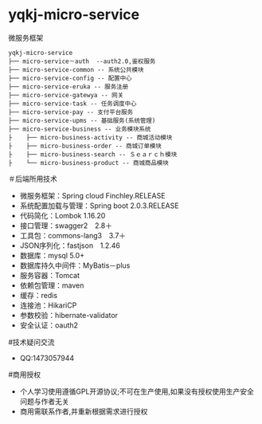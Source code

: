 # yqkj-micro-service
  微服务框架 
```
yqkj-micro-service
├── micro-service－auth  --auth2.0,鉴权服务
├── micro-service-common -- 系统公共模块
├── micro-service-config -- 配置中心 
├── micro-service-eruka -- 服务注册
├── micro-service-gatewya -- 网关
├── micro-service-task -- 任务调度中心
├── micro-service-pay -- 支付平台服务
├── micro-service-upms -- 基础服务(系统管理)
├── micro-service-business -- 业务模块系统
├    ├── micro-business-activity -- 商城活动模块
├    ├── micro-business-order -- 商城订单模块
├    ├── micro-business-search -- Ｓｅａｒｃｈ模块
├    └── micro-business-product -- 商城商品模块
```
＃后端所用技术
* 微服务框架：Spring cloud Finchley.RELEASE
* 系统配置加载与管理：Spring boot 2.0.3.RELEASE
* 代码简化：Lombok 1.16.20
* 接口管理：swagger2　2.8＋
* 工具包：commons-lang3　3.7＋
* JSON序列化：fastjson　1.2.46 
* 数据库：mysql 5.0+
* 数据库持久中间件：MyBatis－plus
* 服务容器：Tomcat　
* 依赖包管理：maven
* 缓存：redis
* 连接池：HikariCP
* 参数校验：hibernate-validator
* 安全认证：oauth2


#技术疑问交流
* QQ:1473057944

#商用授权
* 个人学习使用遵循GPL开源协议;不可在生产使用,如果没有授权使用生产安全问题与作者无关
* 商用需联系作者,并重新根据需求进行授权






 
